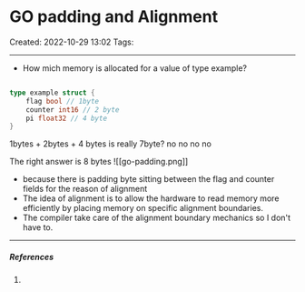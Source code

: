# GO padding and Alignment
Created: 2022-10-29 13:02
Tags: 
____

* How mich memory is allocated for a value of type example?
``` go

type example struct {
	flag bool // 1byte
	counter int16 // 2 byte
	pi float32 // 4 byte
}
```


1bytes + 2bytes + 4 bytes is really 7byte? no no no no

The right answer is 8 bytes
![[go-padding.png]]
* because there is padding byte sitting between the flag and counter fields for the reason of alignment
* The idea of alignment is to allow the hardware to read memory more efficiently by placing memory on specific alignment boundaries.
* The compiler take care of the alignment boundary mechanics so I don't have to.



_____
##### References
1.

